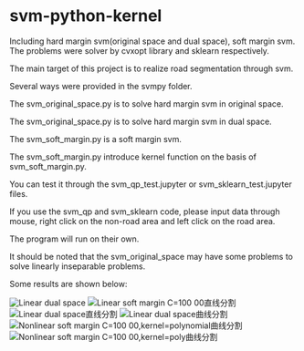 # svm-python-kernel
Including hard margin svm(original space and dual space), soft margin svm. The problems were solver by cvxopt library and sklearn respectively.

The main target of this project is to realize road segmentation through svm.

Several ways were provided in the svmpy folder.

The svm_original_space.py is to solve hard margin svm in original space.

The svm_original_space.py is to solve hard margin svm in dual space.

The svm_soft_margin.py is a soft margin svm.

The svm_soft_margin.py introduce kernel function on the basis of svm_soft_margin.py.

You can test it through the svm_qp_test.jupyter or svm_sklearn_test.jupyter files.

If you use the svm_qp and svm_sklearn code, please input data through mouse, right click on the non-road area and left click on the road area.

The program will run on their own.

It should be noted that the svm_original_space may have some problems to solve linearly inseparable problems.

Some results are shown below:

![Linear dual space](https://user-images.githubusercontent.com/49311079/195758898-8ff8b3a7-8559-4e3a-9e7c-07e78cbb1655.png)
![Linear soft margin C=100 00直线分割](https://user-images.githubusercontent.com/49311079/195759158-37f66b5c-6b01-4d43-8a08-855a762a0e58.png)
![Linear dual space直线分割](https://user-images.githubusercontent.com/49311079/195758916-29c60bdc-72ba-4822-8bb8-f7605df91e96.png)
![Linear dual space曲线分割](https://user-images.githubusercontent.com/49311079/195758910-cb1dd085-5128-49af-9dba-2bafcdddaf94.png)
![Nonlinear soft margin C=100 00,kernel=polynomial曲线分割](https://user-images.githubusercontent.com/49311079/195758947-082bba31-087e-4c58-a580-949a8d6bfb66.png)
![Nonlinear soft margin C=100 00,kernel=poly曲线分割](https://user-images.githubusercontent.com/49311079/195759012-dcc192d7-ed68-4018-94a4-dd0f3cc5889a.png)
